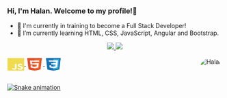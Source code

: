 ### Hi, I'm Halan. Welcome to my profile!👋

- 🔭 I'm currently in training to become a Full Stack Developer!
- 🌱 I’m currently learning  HTML, CSS, JavaScript, Angular and Bootstrap.

<div align="center">
  <a href="https://github.com/halangbacca">
  <img width="48%" src="https://github-readme-stats.vercel.app/api?username=halangbacca&show_icons=true&theme=dracula&include_all_commits=true&count_private=true"/>
  <img width="40%" src="https://github-readme-stats.vercel.app/api/top-langs/?username=halangbacca&layout=compact&langs_count=7&theme=dracula"/>
</div>
  
<div style="display: inline_block"><br>
  <img align="center" alt="JS" height="30" width="40" src="https://raw.githubusercontent.com/devicons/devicon/master/icons/javascript/javascript-plain.svg">
  <img align="center" alt="HTML" height="30" width="40" src="https://raw.githubusercontent.com/devicons/devicon/master/icons/html5/html5-original.svg">
  <img align="center" alt="CSS" height="30" width="40" src="https://raw.githubusercontent.com/devicons/devicon/master/icons/css3/css3-original.svg">
  <img align="right" alt="Halan" height="150" style="border-radius:50px;" src="https://avatars.githubusercontent.com/u/110552166?v=4">
</div>
  
  ##
  
  ![Snake animation](https://github.com/halangbacca/halangbacca/blob/output/github-contribution-grid-snake.svg)
